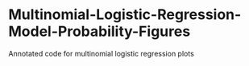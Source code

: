 # Multinomial-Logistic-Regression-Model-Probability-Figures
Annotated code for multinomial logistic regression plots
